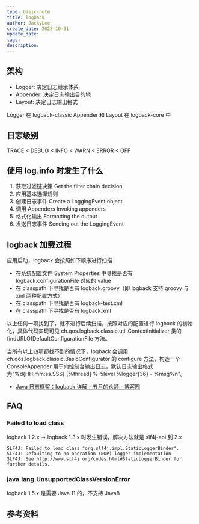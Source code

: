 ```yaml
---
type: basic-note
title: logback
author: JackyLee
create_date: 2025-10-31
update_date:
tags:
description:
---
```


## 架构

- Logger: 决定日志继承体系
- Appender: 决定日志输出目的地
- Layout: 决定日志输出格式

Logger 在 logback-classic
Appender 和 Layout 在 logback-core 中

## 日志级别

TRACE < DEBUG < INFO < WARN < ERROR < OFF

## 使用 log.info 时发生了什么

1. 获取过滤链决策 Get the filter chain decision
2. 应用基本选择规则
3. 创建日志事件 Create a LoggingEvent object
4. 调用 Appenders Invoking appenders
5. 格式化输出 Formatting the output
6. 发送日志事件 Sending out the LoggingEvent

## logback 加载过程

应用启动，logback 会按照如下顺序进行扫描：

- 在系统配置文件 System Properties 中寻找是否有 logback.configurationFile 对应的 value
- 在 classpath 下寻找是否有 logback.groovy（即 logback 支持 groovy 与 xml 两种配置方式）
- 在 classpath 下寻找是否有 logback-test.xml
- 在 classpath 下寻找是否有 logback.xml

以上任何一项找到了，就不进行后续扫描，按照对应的配置进行 logback 的初始化，具体代码实现可见 ch.qos.logback.classic.util.ContextInitializer 类的 findURLOfDefaultConfigurationFile 方法。

当所有以上四项都找不到的情况下，logback 会调用 ch.qos.logback.classic.BasicConfigurator 的 configure 方法，构造一个 ConsoleAppender 用于向控制台输出日志，默认日志输出格式为"%d{HH:mm:ss.SSS} [%thread] %-5level %logger{36} - %msg%n"。

- [Java 日志框架：logback 详解 - 五月的仓颉 - 博客园](https://www.cnblogs.com/xrq730/p/8628945.html)

## FAQ

### Failed to load class

logback 1.2.x -> logback 1.3.x 时发生错误，解决方法就是 slf4j-api 到 2.x

```log
SLF4J: Failed to load class "org.slf4j.impl.StaticLoggerBinder".
SLF4J: Defaulting to no-operation (NOP) logger implementation
SLF4J: See http://www.slf4j.org/codes.html#StaticLoggerBinder for further details.
```

### java.lang.UnsupportedClassVersionError

logback 1.5.x 是需要 Java 11 的，不支持 Java8

## 参考资料
